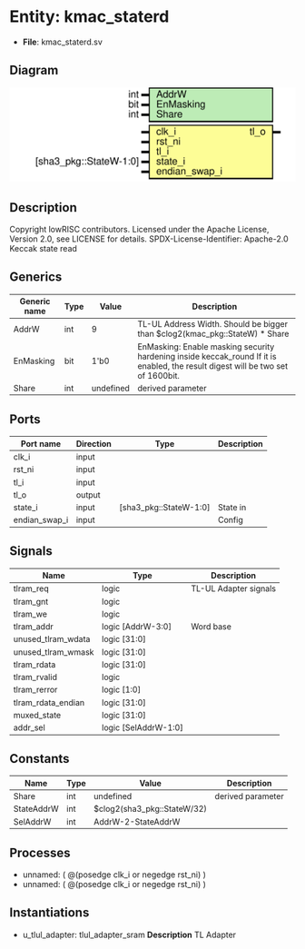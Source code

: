 # Entity: kmac_staterd

- **File**: kmac_staterd.sv
## Diagram

![Diagram](kmac_staterd.svg "Diagram")
## Description

Copyright lowRISC contributors.
 Licensed under the Apache License, Version 2.0, see LICENSE for details.
 SPDX-License-Identifier: Apache-2.0
 Keccak state read
 
## Generics

| Generic name | Type | Value     | Description                                                                                                                       |
| ------------ | ---- | --------- | --------------------------------------------------------------------------------------------------------------------------------- |
| AddrW        | int  | 9         | TL-UL Address Width. Should be bigger than $clog2(kmac_pkg::StateW) * Share                                                       |
| EnMasking    | bit  | 1'b0      | EnMasking: Enable masking security hardening inside keccak_round If it is enabled, the result digest will be two set of 1600bit.  |
| Share        | int  | undefined | derived parameter                                                                                                                 |
## Ports

| Port name     | Direction | Type                   | Description |
| ------------- | --------- | ---------------------- | ----------- |
| clk_i         | input     |                        |             |
| rst_ni        | input     |                        |             |
| tl_i          | input     |                        |             |
| tl_o          | output    |                        |             |
| state_i       | input     | [sha3_pkg::StateW-1:0] | State in    |
| endian_swap_i | input     |                        | Config      |
## Signals

| Name               | Type                 | Description            |
| ------------------ | -------------------- | ---------------------- |
| tlram_req          | logic                | TL-UL Adapter signals  |
| tlram_gnt          | logic                |                        |
| tlram_we           | logic                |                        |
| tlram_addr         | logic [AddrW-3:0]    | Word base              |
| unused_tlram_wdata | logic [31:0]         |                        |
| unused_tlram_wmask | logic [31:0]         |                        |
| tlram_rdata        | logic [31:0]         |                        |
| tlram_rvalid       | logic                |                        |
| tlram_rerror       | logic [1:0]          |                        |
| tlram_rdata_endian | logic [31:0]         |                        |
| muxed_state        | logic [31:0]         |                        |
| addr_sel           | logic [SelAddrW-1:0] |                        |
## Constants

| Name       | Type | Value                       | Description       |
| ---------- | ---- | --------------------------- | ----------------- |
| Share      | int  | undefined                   | derived parameter |
| StateAddrW | int  | $clog2(sha3_pkg::StateW/32) |                   |
| SelAddrW   | int  | AddrW-2-StateAddrW          |                   |
## Processes
- unnamed: ( @(posedge clk_i or negedge rst_ni) )
- unnamed: ( @(posedge clk_i or negedge rst_ni) )
## Instantiations

- u_tlul_adapter: tlul_adapter_sram
**Description**
TL Adapter

